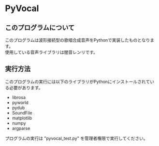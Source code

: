 # PyVocal

<h2>このプログラムについて</h2>
<p>
    このプログラムは波形接続型の歌唱合成音声をPythonで実装したものとなります。<br>
    使用している音声ライブラリは闇音レンリです。
</p>

<h2>実行方法</h2>
<p>
    このプログラムの実行には以下のライブラリがPythonにインストールされている必要があります。
    <ul>
        <li>librosa</li>
        <li>pyworld</li>
        <li>pydub</li>
        <li>SoundFile</li>
        <li>matplotlib</li>
        <li>numpy</li>
        <li>argparse</li>
    </ul>
    プログラムの実行は "pyvocal_test.py" を管理者権限で実行してください。
</p>
